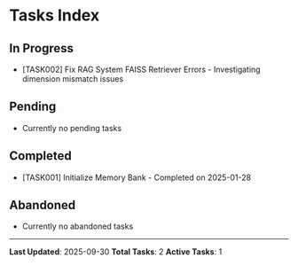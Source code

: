 # Tasks Index

## In Progress
- [TASK002] Fix RAG System FAISS Retriever Errors - Investigating dimension mismatch issues

## Pending
- Currently no pending tasks

## Completed
- [TASK001] Initialize Memory Bank - Completed on 2025-01-28

## Abandoned
- Currently no abandoned tasks

---

**Last Updated**: 2025-09-30
**Total Tasks**: 2
**Active Tasks**: 1
